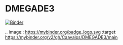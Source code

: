 # DMEGADE3
[![Binder](https://mybinder.org/badge_logo.svg)](https://mybinder.org/v2/gh/Caavalos/DMEGADE3/main)

 .. image:: https://mybinder.org/badge_logo.svg
 :target: https://mybinder.org/v2/gh/Caavalos/DMEGADE3/main

